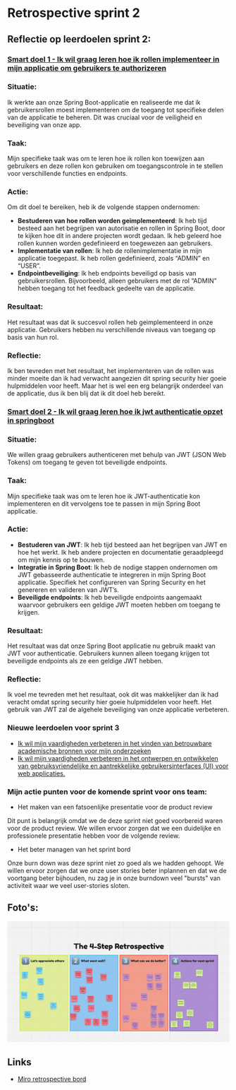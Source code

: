 # Retrospective sprint 2

## Reflectie op leerdoelen sprint 2:

### [Smart doel 1 - Ik wil graag leren hoe ik rollen implementeer in mijn applicatie om gebruikers te authorizeren](https://gitlab.fdmci.hva.nl/propedeuse-hbo-ict/onderwijs/2023-2024/out-b-se-bim/blok-4/caaruujuuwoo65/-/issues/115)

### Situatie: 
Ik werkte aan onze Spring Boot-applicatie en realiseerde me dat ik gebruikersrollen moest implementeren om de toegang tot specifieke delen van de applicatie te beheren. Dit was cruciaal voor de veiligheid en beveiliging van onze app.

### Taak: 
Mijn specifieke taak was om te leren hoe ik rollen kon toewijzen aan gebruikers en deze rollen kon gebruiken om toegangscontrole in te stellen voor verschillende functies en endpoints.

### Actie: 
Om dit doel te bereiken, heb ik de volgende stappen ondernomen:
- **Bestuderen van hoe rollen worden geimplementeerd**: Ik heb tijd besteed aan het begrijpen van autorisatie en rollen in Spring Boot, door te kijken hoe dit in andere projecten wordt gedaan. Ik heb geleerd hoe rollen kunnen worden gedefinieerd en toegewezen aan gebruikers.
- **Implementatie van rollen**: Ik heb de rollenimplementatie in mijn applicatie toegepast. Ik heb rollen gedefinieerd, zoals “ADMIN” en “USER”.
- **Endpointbeveiliging**: Ik heb endpoints beveiligd op basis van gebruikersrollen. Bijvoorbeeld, alleen gebruikers met de rol “ADMIN” hebben toegang tot het feedback gedeelte van de applicatie.

### Resultaat: 
Het resultaat was dat ik succesvol rollen heb geimplementeerd in onze applicatie. Gebruikers hebben nu verschillende niveaus van toegang op basis van hun rol.

### Reflectie: 
Ik ben tevreden met het resultaat, het implementeren van de rollen was minder moeite dan ik had verwacht aangezien dit spring security hier goeie hulpmiddelen voor heeft. Maar het is wel een erg belangrijk onderdeel van de applicatie, dus ik ben blij dat ik dit doel heb bereikt.

### [Smart doel 2 - Ik wil graag leren hoe ik jwt authenticatie opzet in springboot](https://gitlab.fdmci.hva.nl/propedeuse-hbo-ict/onderwijs/2023-2024/out-b-se-bim/blok-4/caaruujuuwoo65/-/issues/114)
### Situatie: 
We willen graag gebruikers authenticeren met behulp van JWT (JSON Web Tokens) om toegang te geven tot beveiligde endpoints.

### Taak: 
Mijn specifieke taak was om te leren hoe ik JWT-authenticatie kon implementeren en dit vervolgens toe te passen in mijn Spring Boot applicatie.

### Actie:
- **Bestuderen van JWT**: Ik heb tijd besteed aan het begrijpen van JWT en hoe het werkt. Ik heb andere projecten en documentatie geraadpleegd om mijn kennis op te bouwen.
- **Integratie in Spring Boot**: Ik heb de nodige stappen ondernomen om JWT gebasseerde authenticatie te integreren in mijn Spring Boot applicatie. Specifiek het configureren van Spring Security en het genereren en valideren van JWT’s.
- **Beveiligde endpoints**: Ik heb beveiligde endpoints aangemaakt waarvoor gebruikers een geldige JWT moeten hebben om toegang te krijgen.

### Resultaat: 
Het resultaat was dat onze Spring Boot applicatie nu gebruik maakt van JWT voor authenticatie. Gebruikers kunnen alleen toegang krijgen tot beveiligde endpoints als ze een geldige JWT hebben.

### Reflectie: 
Ik voel me tevreden met het resultaat, ook dit was makkelijker dan ik had veracht omdat spring security hier goeie hulpmiddelen voor heeft. Het gebruik van JWT zal de algehele beveiliging van onze applicatie verbeteren.

### Nieuwe leerdoelen voor sprint 3
- [Ik wil mijn vaardigheden verbeteren in het vinden van betrouwbare academische bronnen voor mijn onderzoeken](https://gitlab.fdmci.hva.nl/propedeuse-hbo-ict/onderwijs/2023-2024/out-b-se-bim/blok-4/caaruujuuwoo65/-/issues/122)
- [Ik wil mijn vaardigheden verbeteren in het ontwerpen en ontwikkelen van gebruiksvriendelijke en aantrekkelijke gebruikersinterfaces (UI) voor web applicaties.](https://gitlab.fdmci.hva.nl/propedeuse-hbo-ict/onderwijs/2023-2024/out-b-se-bim/blok-4/caaruujuuwoo65/-/issues/123)

### Mijn actie punten voor de komende sprint voor ons team:
- Het maken van een fatsoenlijke presentatie voor de product review

Dit punt is belangrijk omdat we de deze sprint niet goed voorbereid waren voor de product review. We willen ervoor zorgen dat we een duidelijke en professionele presentatie hebben voor de volgende review.

- Het beter managen van het sprint bord

Onze burn down was deze sprint niet zo goed als we hadden gehoopt. We willen ervoor zorgen dat we onze user stories beter inplannen en dat we de voortgang beter bijhouden, nu zag je in onze burndown veel "bursts" van activiteit waar we veel user-stories sloten.


## Foto's:
![retro bord](./foto's/retrobord-sprint-2.png)

## Links
- [Miro retrospective bord](https://miro.com/app/board/uXjVKDseq4A=/?share_link_id=394832484911)